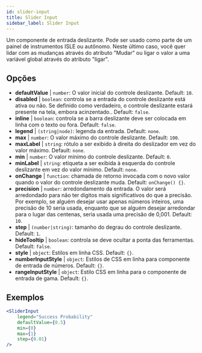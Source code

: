```yaml
---
id: slider-input
title: Slider Input
sidebar_label: Slider Input
---
```


Um componente de entrada deslizante. Pode ser usado como parte de um painel de instrumentos ISLE ou autônomo. Neste último caso, você quer lidar com as mudanças através do atributo "Mudar" ou ligar o valor a uma variável global através do atributo "ligar".

## Opções

* __defaultValue__ | `number`: O valor inicial do controle deslizante. Default: `10`.
* __disabled__ | `boolean`: controla se a entrada do controle deslizante está ativa ou não. Se definido como verdadeiro, o controle deslizante estará presente na tela, embora acinzentado.. Default: `false`.
* __inline__ | `boolean`: controla se a barra deslizante deve ser colocada em linha com o texto ou fora. Default: `false`.
* __legend__ | `(string|node)`: legenda da entrada. Default: `none`.
* __max__ | `number`: O valor máximo do controle deslizante. Default: `100`.
* __maxLabel__ | `string`: rótulo a ser exibido à direita do deslizador em vez do valor máximo. Default: `none`.
* __min__ | `number`: O valor mínimo do controle deslizante. Default: `0`.
* __minLabel__ | `string`: etiqueta a ser exibida à esquerda do controle deslizante em vez do valor mínimo. Default: `none`.
* __onChange__ | `function`: chamada de retorno invocada com o novo valor quando o valor do controle deslizante muda. Default: `onChange() {}`.
* __precision__ | `number`: arredondamento da entrada. O valor será arredondado para não ter dígitos mais significativos do que a precisão. Por exemplo, se alguém desejar usar apenas números inteiros, uma precisão de 10 seria usada, enquanto que se alguém desejar arredondar para o lugar das centenas, seria usada uma precisão de 0,001. Default: `10`.
* __step__ | `(number|string)`: tamanho do degrau do controle deslizante. Default: `1`.
* __hideTooltip__ | `boolean`: controla se deve ocultar a ponta das ferramentas. Default: `false`.
* __style__ | `object`: Estilos em linha CSS. Default: `{}`.
* __numberInputStyle__ | `object`: Estilos de CSS em linha para componente de entrada de números. Default: `{}`.
* __rangeInputStyle__ | `object`: Estilo CSS em linha para o componente de entrada de gama. Default: `{}`.


## Exemplos

```jsx live
<SliderInput
    legend="Success Probability"
    defaultValue={0.5}
    min={0}
    max={1}
    step={0.01}
/>
```



